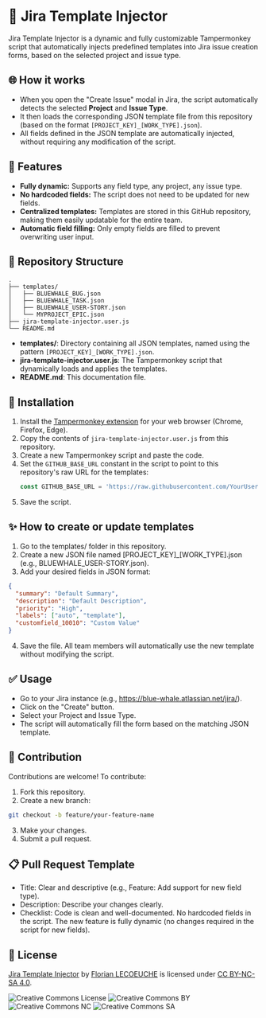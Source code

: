 # 🚀 Jira Template Injector

Jira Template Injector is a dynamic and fully customizable Tampermonkey script that automatically injects predefined templates into Jira issue creation forms, based on the selected project and issue type.

## 🌐 How it works

- When you open the "Create Issue" modal in Jira, the script automatically detects the selected **Project** and **Issue Type**.
- It then loads the corresponding JSON template file from this repository (based on the format `[PROJECT_KEY]_[WORK_TYPE].json`).
- All fields defined in the JSON template are automatically injected, without requiring any modification of the script.

## 📌 Features

- **Fully dynamic:** Supports any field type, any project, any issue type.
- **No hardcoded fields:** The script does not need to be updated for new fields.
- **Centralized templates:** Templates are stored in this GitHub repository, making them easily updatable for the entire team.
- **Automatic field filling:** Only empty fields are filled to prevent overwriting user input.

## 📁 Repository Structure

```plaintext
.
├── templates/
│   ├── BLUEWHALE_BUG.json
│   ├── BLUEWHALE_TASK.json
│   ├── BLUEWHALE_USER-STORY.json
│   └── MYPROJECT_EPIC.json
├── jira-template-injector.user.js
└── README.md
```
- **templates/**: Directory containing all JSON templates, named using the pattern `[PROJECT_KEY]_[WORK_TYPE].json`.
- **jira-template-injector.user.js**: The Tampermonkey script that dynamically loads and applies the templates.
- **README.md**: This documentation file.

## 🚀 Installation

1. Install the [Tampermonkey extension](https://www.tampermonkey.net/) for your web browser (Chrome, Firefox, Edge).
2. Copy the contents of `jira-template-injector.user.js` from this repository.
3. Create a new Tampermonkey script and paste the code.
4. Set the `GITHUB_BASE_URL` constant in the script to point to this repository's raw URL for the templates:
   ```javascript
   const GITHUB_BASE_URL = 'https://raw.githubusercontent.com/YourUsername/YourRepository/main/templates/';
   ```
5. Save the script.

## ✨ How to create or update templates

1. Go to the templates/ folder in this repository.
2. Create a new JSON file named [PROJECT_KEY]_[WORK_TYPE].json (e.g., BLUEWHALE_USER-STORY.json).
3. Add your desired fields in JSON format:
```json
{
  "summary": "Default Summary",
  "description": "Default Description",
  "priority": "High",
  "labels": ["auto", "template"],
  "customfield_10010": "Custom Value"
}
```
4. Save the file. All team members will automatically use the new template without modifying the script.

## ✅ Usage
- Go to your Jira instance (e.g., https://blue-whale.atlassian.net/jira/).
- Click on the "Create" button.
- Select your Project and Issue Type.
- The script will automatically fill the form based on the matching JSON template.

## 👥 Contribution
Contributions are welcome! To contribute:
1. Fork this repository.
2. Create a new branch:
```bash
git checkout -b feature/your-feature-name
```
3. Make your changes.
4. Submit a pull request.

## 📋 Pull Request Template
- Title: Clear and descriptive (e.g., Feature: Add support for new field type).
- Description: Describe your changes clearly.
- Checklist:
    Code is clean and well-documented.
    No hardcoded fields in the script.
    The new feature is fully dynamic (no changes required in the script for new fields).

## 📜 License

[Jira Template Injector](https://github.com/FloLecoeuche/Jira-Template-Injector) by [Florian LECOEUCHE](https://www.linkedin.com/in/florianlecoeuche/) is licensed under [CC BY-NC-SA 4.0](https://creativecommons.org/licenses/by-nc-sa/4.0/?ref=chooser-v1).

![Creative Commons License](https://mirrors.creativecommons.org/presskit/icons/cc.svg?ref=chooser-v1)
![Creative Commons BY](https://mirrors.creativecommons.org/presskit/icons/by.svg?ref=chooser-v1)
![Creative Commons NC](https://mirrors.creativecommons.org/presskit/icons/nc.svg?ref=chooser-v1)
![Creative Commons SA](https://mirrors.creativecommons.org/presskit/icons/sa.svg?ref=chooser-v1)
